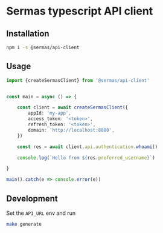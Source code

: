 # Sermas typescript API client

## Installation

```sh
npm i -s @sermas/api-client
```

## Usage

```ts
import {createSermasClient} from '@sermas/api-client'


const main = async () => {

    const client = await createSermasClient({
        appId: 'my-app',
        access_token: '<token>',
        refresh_token: '<token>',
        domain: 'http://localhost:8080',
    })

    const res = await client.api.authentication.whoami()

    console.log(`Hello from ${res.preferred_username}`)

}

main().catch(e => console.error(e))
```


## Development

Set the `API_URL` env and run 

```sh
make generate
```